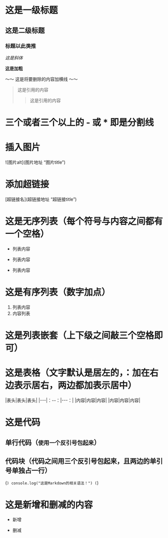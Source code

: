 # 这是一级标题
## 这是二级标题
### 标题以此类推

*这是斜体*

**这是加粗**

～～ 这是将要删除的内容加横线 ～～

>这是引用的内容
>>这是引用的内容

# 三个或者三个以上的 - 或 * 即是分割线

# 插入图片
![图片alt](图片地址 “图片title”)

# 添加超链接
[超链接名](超链接地址 “超链接title”)

# 这是无序列表（每个符号与内容之间都有一个空格）
- 列表内容
+ 列表内容
* 列表内容

# 这是有序列表（数字加点）
1. 列表内容
2. 内容列表

# 这是列表嵌套（上下级之间敲三个空格即可）

# 这是表格（文字默认是居左的，：加在右边表示居右，两边都加表示居中）
|表头|表头|表头|
|---|：--：|---：|
|内容|内容|内容|
|内容|内容|内容|

# 这是代码
## 单行代码（`使用一个反引号包起来`）
## 代码块（代码之间用三个反引号包起来，且两边的单引号单独占一行）
(```)
console.log("这是Markdown的相关语法！")
(```)

# 这是新增和删减的内容
+ 新增
- 删减




